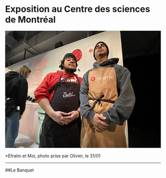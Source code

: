 # Exposition au Centre des sciences de Montréal

<p align="center">
  <img src="./photos/bonne/Efra et moi.jpg">
</p>

*Efraïm et Moi, photo prise par Olivier, le 31/01

---
##Le Banquet

